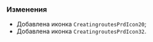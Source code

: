 ### Изменения

- Добавлена иконка `CreatingroutesPrdIcon20`;
- Добавлена иконка `CreatingroutesPrdIcon32`.
